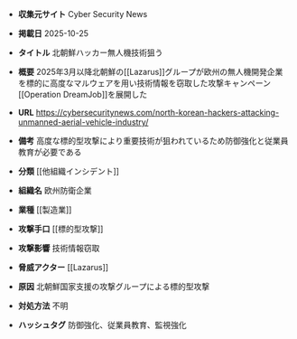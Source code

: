 - **収集元サイト**
Cyber Security News

- **掲載日**
2025-10-25

- **タイトル**
北朝鮮ハッカー無人機技術狙う

- **概要**
2025年3月以降北朝鮮の[[Lazarus]]グループが欧州の無人機開発企業を標的に高度なマルウェアを用い技術情報を窃取した攻撃キャンペーン[[Operation DreamJob]]を展開した

- **URL**
https://cybersecuritynews.com/north-korean-hackers-attacking-unmanned-aerial-vehicle-industry/

- **備考**
高度な標的型攻撃により重要技術が狙われているため防御強化と従業員教育が必要である

- **分類**
[[他組織インシデント]]

- **組織名**
欧州防衛企業

- **業種**
[[製造業]]

- **攻撃手口**
[[標的型攻撃]]

- **攻撃影響**
技術情報窃取

- **脅威アクター**
[[Lazarus]]

- **原因**
北朝鮮国家支援の攻撃グループによる標的型攻撃

- **対処方法**
不明

- **ハッシュタグ**
防御強化、従業員教育、監視強化
